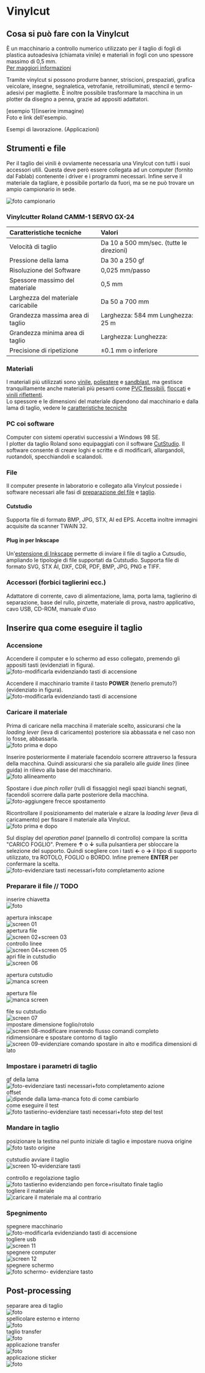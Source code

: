 # Vinylcut

## Cosa si può fare con la Vinylcut
È un macchinario a controllo numerico utilizzato per il taglio di fogli di plastica autoadesiva (chiamata vinile) e materiali in fogli con uno spessore massimo di 0,5 mm.    
[Per maggiori informazioni](https://en.wikipedia.org/wiki/Vinyl_cutter)

Tramite vinylcut si possono produrre banner, striscioni, prespaziati, grafica veicolare, insegne, segnaletica, vetrofanie, retroilluminati, stencil e termo-adesivi per magliette. È inoltre possibile trasformare la macchina in un plotter da disegno a penna, grazie ad appositi adattatori. 

[esempio 1](inserire immagine)   
Foto e link dell'esempio.

Esempi di lavorazione. (Applicazioni)

## Strumenti e file 
Per il taglio dei vinili è ovviamente necessaria una Vinylcut con tutti i suoi accessori utili. Questa deve però essere collegata ad un computer (fornito dal Fablab) contenente i driver e i programmi necessari. Infine serve il materiale da tagliare, è possibile portarlo da fuori, ma se ne può trovare un ampio campionario in sede.   

![foto campionario](img/foto-campionario.jpg) 

### Vinylcutter Roland CAMM-1 SERVO GX-24

| Caratteristiche tecniche           | Valori                                   |   
|:-----------------------------------|:-----------------------------------------|   
| Velocità di taglio                 | Da 10 a 500 mm/sec. (tutte le direzioni) |   
| Pressione della lama               | Da 30 a 250 gf                           |   
| Risoluzione del Software           | 0,025 mm/passo                           |   
| Spessore massimo del materiale     | 0,5 mm                                   |   
| Larghezza del materiale caricabile | Da 50 a 700 mm                           |   
| Grandezza massima area di taglio   | Larghezza: 584 mm Lunghezza: 25 m        |   
| Grandezza minima area di taglio    | Larghezza:  Lunghezza:                   |   
| Precisione di ripetizione          | ±0.1 mm o inferiore                      |      

### Materiali
I materiali più utilizzati sono [vinile](http://www.tosingraf.com/vinili-adesivi-da-stampa-e-taglio.html), [poliestere](https://www.cplfabbrika.com/transfer/transfer-laser/poliestere-adesivo-stampabile.html) e [sandblast](https://www.fcsrl.com/categoria-prodotto/vinile-per-sabbiatura/), ma gestisce tranquillamente anche materiali più pesanti come [PVC flessibili](https://www.sinovinyl.com/product/color-pvc-graphic-cutting-vinyl-roll-film/), [floccati](https://tuttotransfer.it/termoadesivi-flex-e-flock-/termoadesivi-flock-floccato-velluto-scamosciato/) e [vinili riflettenti](https://stampacontinua.it/index.php?route=product/category&path=1437_1441).   
Lo spessore e le dimensioni del materiale dipendono dal macchinario e dalla lama di taglio, vedere le [caratteristiche tecniche](#vinylcutter-roland-camm-1-servo-gx-24)

### PC coi software
Computer con sistemi operativi successivi a Windows 98 SE.   
I plotter da taglio Roland sono equipaggiati con il software [CutStudio](https://www.rolanddg.it/prodotti/software/roland-cutstudio-software). Il software consente di creare loghi e scritte e di modificarli, allargandoli, ruotandoli, specchiandoli e scalandoli.

### File 
Il computer presente in laboratorio e collegato alla Vinylcut possiede i software necessari alle fasi di [preparazione del file](#preparare-il-file--todo) e [taglio](#mandare-in-taglio).
#### Cutstudio    
Supporta file di formato BMP, JPG, STX, AI ed EPS. Accetta inoltre immagini acquisite da scanner TWAIN 32. 

#### Plug in per Inkscape   
Un'[estensione di Inkscape](https://wiki.inkscape.org/wiki/index.php/Inkscape_Extensions) permette di inviare il file di taglio a Cutsudio, ampliando le tipologie di file supportati da Cutstudio. Supporta file di formato SVG, STX AI, DXF, CDR, PDF, BMP, JPG, PNG e TIFF.

### Accessori (forbici taglierini ecc.)
Adattatore di corrente, cavo di alimentazione, lama, porta lama, taglierino di separazione, base del rullo, pinzette, materiale di prova, nastro applicativo, cavo USB, CD-ROM, manuale d’uso 

## Inserire qua come eseguire il taglio

### Accensione
Accendere il computer e lo schermo ad esso collegato, premendo gli appositi tasti (evidenziati in figura).  
![foto-modificarla evidenziando tasti di accensione](vinylcut/../img/500x300.png)  

Accendere il macchinario tramite il tasto __POWER__ (tenerlo premuto?) (evidenziato in figura).   
![foto-modificarla evidenziando tasti di accensione](vinylcut/../img/500x300.png)

### Caricare il materiale 
Prima di caricare nella macchina il materiale scelto, assicurarsi che la _loading lever_ (leva di caricamento) posteriore sia abbassata e nel caso non lo fosse, abbassarla.  
![foto prima e dopo](vinylcut/../img/500x300.png)   

Inserire posteriormente il materiale facendolo scorrere attraverso la fessura della macchina. Quindi assicurarsi che sia parallelo alle _guide lines_ (linee guida) in rilievo alla base del macchinario.   
![foto allineamento](vinylcut/../img/500x300.png)

Spostare i due _pinch roller_ (rulli di fissaggio) negli spazi bianchi segnati, facendoli scorrere dalla parte posteriore della macchina. 
![foto-aggiungere frecce spostamento](vinylcut/../img/500x300.png)   

Ricontrollare il posizionamento del materiale e alzare la _loading lever_ (leva di caricamento) per fissare il materiale alla Vinylcut.   
![foto prima e dopo](vinylcut/../img/500x300.png)   

Sul display del _operation panel_ (pannello di controllo) compare la scritta "CARICO FOGLIO". Premere __↑__ o __↓__ sulla pulsantiera per sbloccare la selezione del supporto. Quindi scegliere con i tasti __←__ o __→__ il tipo di supporto utilizzato, tra ROTOLO, FOGLIO o BORDO. Infine premere __ENTER__ per confermare la scelta.  
![foto-evidenziare tasti necessari+foto completamento azione](vinylcut/../img/500x300.png)

### Preparare il file // TODO
inserire chiavetta   
![foto](vinylcut/../img/500x300.png)

apertura inkscape   
![screen 01](vinylcut/../img/500x300.png)   
apertura file   
![screen 02+screen 03](vinylcut/../img/500x300.png)   
controllo linee   
![screen 04+screen 05](vinylcut/../img/500x300.png)   
apri file in cutstudio   
![screen 06](vinylcut/../img/500x300.png)


apertura cutstudio   
![manca screen](vinylcut/../img/500x300.png)   

apertura file   
![manca screen](vinylcut/../img/500x300.png)

file su cutstudio   
![screen 07](vinylcut/../img/500x300.png)      
impostare dimensione foglio/rotolo   
![screen 08-modificare inserendo flusso comandi completo](vinylcut/../img/500x300.png)   
ridimensionare e spostare contorno di taglio   
![screen 09-evidenziare comando spostare in alto e modifica dimensioni di lato](vinylcut/../img/500x300.png)

### Impostare i parametri di taglio
gf della lama   
![foto-evidenziare tasti necessari+foto completamento azione](vinylcut/../img/500x300.png)   
offset   
![dipende dalla lama-manca foto di come cambiarlo](vinylcut/../img/500x300.png)   
come eseguire il test   
![foto tastierino-evidenziare tasti necessari+foto step del test](vinylcut/../img/500x300.png)

### Mandare in taglio
posizionare la testina nel punto iniziale di taglio e impostare nuova origine   
![foto tasto origine](vinylcut/../img/500x300.png)

cutstudio avviare il taglio   
![screen 10-evidenziare tasti](vinylcut/../img/500x300.png)

controllo e regolazione taglio   
![foto tastierino evidenziando pen force+risultato finale taglio](vinylcut/../img/500x300.png)   
togliere il materiale   
![caricare il materiale ma al contrario](vinylcut/../img/500x300.png)

### Spegnimento 
spegnere macchinario   
![foto-modificarla evidenziando tasti di accensione](vinylcut/../img/500x300.png)   
togliere usb   
![screen 11](vinylcut/../img/500x300.png)   
spegnere computer   
![screen 12](vinylcut/../img/500x300.png)   
spegnere schermo   
![foto schermo- evidenziare tasto](vinylcut/../img/500x300.png)

## Post-processing
separare area di taglio   
![foto](vinylcut/../img/500x300.png)  
spellicolare esterno e interno   
![foto](vinylcut/../img/500x300.png)  
taglio transfer   
![foto](vinylcut/../img/500x300.png)   
applicazione transfer   
![foto](vinylcut/../img/500x300.png)   
applicazione sticker   
![foto](vinylcut/../img/500x300.png)
